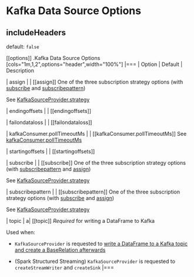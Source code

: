 # Kafka Data Source Options

## <span id="includeHeaders"><span id="INCLUDE_HEADERS"> includeHeaders

default: `false`

[[options]]
.Kafka Data Source Options
[cols="1m,1,2",options="header",width="100%"]
|===
| Option
| Default
| Description

| assign
|
| [[assign]] One of the three subscription strategy options (with [subscribe](options.md#subscribe) and [subscribepattern](options.md#subscribepattern))

See [KafkaSourceProvider.strategy](KafkaSourceProvider.md#strategy)

| endingoffsets
|
| [[endingoffsets]]

| failondataloss
|
| [[failondataloss]]

| kafkaConsumer.pollTimeoutMs
|
| [[kafkaConsumer.pollTimeoutMs]] See [kafkaConsumer.pollTimeoutMs](KafkaRelation.md#pollTimeoutMs)

| startingoffsets
|
| [[startingoffsets]]

| subscribe
|
| [[subscribe]] One of the three subscription strategy options (with [subscribepattern](options.md#subscribepattern) and [assign](options.md#assign))

See [KafkaSourceProvider.strategy](KafkaSourceProvider.md#strategy)

| subscribepattern
|
| [[subscribepattern]] One of the three subscription strategy options (with [subscribe](options.md#subscribe) and [assign](options.md#assign))

See [KafkaSourceProvider.strategy](KafkaSourceProvider.md#strategy)

| topic
|
a| [[topic]] *Required* for writing a DataFrame to Kafka

Used when:

* `KafkaSourceProvider` is requested to [write a DataFrame to a Kafka topic and create a BaseRelation afterwards](KafkaSourceProvider.md#createRelation-CreatableRelationProvider)

* (Spark Structured Streaming) `KafkaSourceProvider` is requested to `createStreamWriter` and `createSink`
|===

